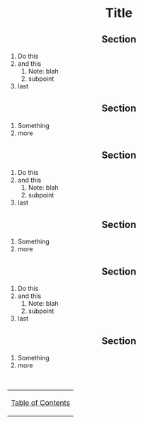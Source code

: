 <h1 align=center>Title</h1>

<h2 align=center>Section</h2>

1. Do this
2. and this
    1. Note: blah
    2. subpoint
3. last

<h2 align=center>Section</h2>

1. Something
2. more

<h2 align=center>Section</h2>

1. Do this
2. and this
    1. Note: blah
    2. subpoint
3. last

<h2 align=center>Section</h2>

1. Something
2. more

<h2 align=center>Section</h2>

1. Do this
2. and this
    1. Note: blah
    2. subpoint
3. last

<h2 align=center>Section</h2>

1. Something
2. more

<br>

<table align=center>
    <tr>
        <td>

[Table of Contents](/README.md)
        </td>
    </tr>
</table>

